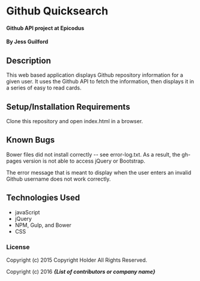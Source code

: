 # Github Quicksearch

#### Github API project at Epicodus

#### By Jess Guilford

## Description

This web based application displays Github repository information for a given user. It uses the Github API to fetch the information, then displays it in a series of easy to read cards.

## Setup/Installation Requirements

Clone this repository and open index.html in a browser.

## Known Bugs

Bower files did not install correctly -- see error-log.txt. As a result, the gh-pages version is not able to access jQuery or Bootstrap.

The error message that is meant to display when the user enters an invalid Github username does not work correctly.

## Technologies Used

- javaScript
- jQuery
- NPM, Gulp, and Bower
- CSS

### License

Copyright (c) 2015 Copyright Holder All Rights Reserved.

Copyright (c) 2016 **_{List of contributors or company name}_**
